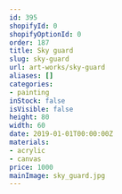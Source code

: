 ```yaml
---
id: 395
shopifyId: 0
shopifyOptionId: 0
order: 187
title: Sky guard
slug: sky-guard
url: art-works/sky-guard
aliases: []
categories:
- painting
inStock: false
isVisible: false
height: 80
width: 60
date: 2019-01-01T00:00:00Z
materials:
- acrylic
- canvas
price: 1000
mainImage: sky_guard.jpg
---
```

